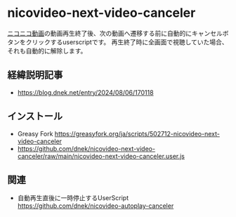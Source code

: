 # nicovideo-next-video-canceler
[ニコニコ動画](https://www.nicovideo.jp/video_top)の動画再生終了後、次の動画へ遷移する前に自動的にキャンセルボタンをクリックするuserscriptです。
再生終了時に全画面で視聴していた場合、それも自動的に解除します。

## 経緯説明記事
- https://blog.dnek.net/entry/2024/08/06/170118

## インストール
- Greasy Fork https://greasyfork.org/ja/scripts/502712-nicovideo-next-video-canceler
- https://github.com/dnek/nicovideo-next-video-canceler/raw/main/nicovideo-next-video-canceler.user.js

## 関連
- 自動再生直後に一時停止するUserScript https://github.com/dnek/nicovideo-autoplay-canceler
